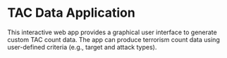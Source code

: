 # TAC Data Application

This interactive web app provides a graphical user interface to generate custom TAC count data. The app can produce terrorism count data using user-defined criteria (e.g., target and attack types).
